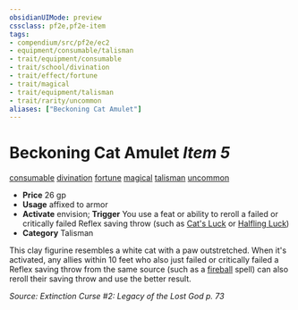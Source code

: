 ```yaml
---
obsidianUIMode: preview
cssclass: pf2e,pf2e-item
tags:
- compendium/src/pf2e/ec2
- equipment/consumable/talisman
- trait/equipment/consumable
- trait/school/divination
- trait/effect/fortune
- trait/magical
- trait/equipment/talisman
- trait/rarity/uncommon
aliases: ["Beckoning Cat Amulet"]
---
```

# Beckoning Cat Amulet *Item 5*  
[consumable](consumable.md)  [divination](divination.md)  [fortune](fortune.md)  [magical](magical.md)  [talisman](talisman.md)  [uncommon](uncommon.md)  

- **Price** 26 gp
- **Usage** affixed to armor
- **Activate** envision; **Trigger** You use a feat or ability to reroll a failed or critically failed Reflex saving throw (such as [Cat's Luck](../../feats/cats-luck-apg.md) or [Halfling Luck](../../feats/halfling-luck.md))
- **Category** Talisman

This clay figurine resembles a white cat with a paw outstretched. When it's activated, any allies within 10 feet who also just failed or critically failed a Reflex saving throw from the same source (such as a [fireball](../../spells/fireball.md) spell) can also reroll their saving throw and use the better result.

*Source: Extinction Curse #2: Legacy of the Lost God p. 73*